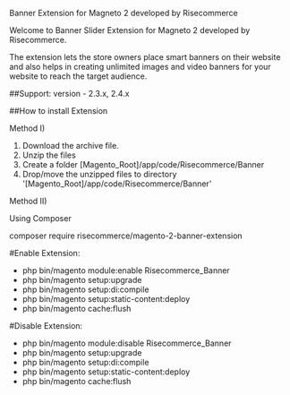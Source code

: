 Banner Extension for Magneto 2 developed by Risecommerce

Welcome to Banner Slider Extension for Magneto 2 developed by Risecommerce.

The extension lets the store owners place smart banners on their website and also helps in creating unlimited images and video banners for your website to reach the target audience.

##Support: 
version - 2.3.x, 2.4.x

##How to install Extension

Method I)

1. Download the archive file.
2. Unzip the files
3. Create a folder [Magento_Root]/app/code/Risecommerce/Banner
4. Drop/move the unzipped files to directory '[Magento_Root]/app/code/Risecommerce/Banner'

Method II)

Using Composer

composer require risecommerce/magento-2-banner-extension

#Enable Extension:
- php bin/magento module:enable Risecommerce_Banner
- php bin/magento setup:upgrade
- php bin/magento setup:di:compile
- php bin/magento setup:static-content:deploy
- php bin/magento cache:flush

#Disable Extension:
- php bin/magento module:disable Risecommerce_Banner
- php bin/magento setup:upgrade
- php bin/magento setup:di:compile
- php bin/magento setup:static-content:deploy
- php bin/magento cache:flush
